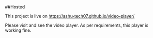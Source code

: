 ##Hosted


This project is live on https://ashu-tech07.github.io/video-player/

Please visit and see the video player. 
As per requirements, this player is working fine.


